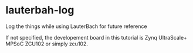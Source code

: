 # lauterbah-log
Log the things while using LauterBach for future reference

If not specified, the developement board in this tutorial is Zynq UltraScale+ MPSoC ZCU102 or simply zcu102.
